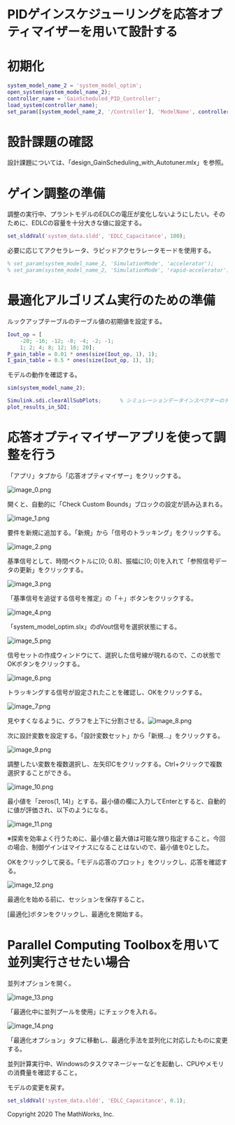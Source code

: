 
# PIDゲインスケジューリングを応答オプティマイザーを用いて設計する
# 初期化
```matlab
system_model_name_2 = 'system_model_optim';
open_system(system_model_name_2);
controller_name = 'GainScheduled_PID_Controller';
load_system(controller_name);
set_param([system_model_name_2, '/Controller'], 'ModelName', controller_name);
```

# 設計課題の確認

設計課題については、「design\_GainScheduling\_with\_Autotuner.mlx」を参照。

# ゲイン調整の準備

調整の実行中、プラントモデルのEDLCの電圧が変化しないようにしたい。そのために、EDLCの容量を十分大きな値に設定する。

```matlab
set_slddVal('system_data.sldd', 'EDLC_Capacitance', 100);
```

必要に応じてアクセラレータ、ラピッドアクセラレータモードを使用する。

```matlab
% set_param(system_model_name_2, 'SimulationMode', 'accelerator');
% set_param(system_model_name_2, 'SimulationMode', 'rapid-accelerator');
```

# 最適化アルゴリズム実行のための準備

ルックアップテーブルのテーブル値の初期値を設定する。

```matlab
Iout_op = [
    -20; -16; -12; -8; -4; -2; -1;
    1; 2; 4; 8; 12; 16; 20];
P_gain_table = 0.01 * ones(size(Iout_op, 1), 1);
I_gain_table = 0.5 * ones(size(Iout_op, 1), 1);
```

モデルの動作を確認する。

```matlab
sim(system_model_name_2);
```

```matlab
Simulink.sdi.clearAllSubPlots;      % シミュレーションデータインスペクターのチェックを全て外す
plot_results_in_SDI;
```
# 応答オプティマイザーアプリを使って調整を行う

「アプリ」タブから「応答オプティマイザー」をクリックする。


![image_0.png](design_GainScheduling_with_ResponseEstimator_md_media/image_0.png)


開くと、自動的に「Check Custom Bounds」ブロックの設定が読み込まれる。


![image_1.png](design_GainScheduling_with_ResponseEstimator_md_media/image_1.png)


要件を新規に追加する。「新規」から「信号のトラッキング」をクリックする。


![image_2.png](design_GainScheduling_with_ResponseEstimator_md_media/image_2.png)


基準信号として、時間ベクトルに\[0; 0.8\]、振幅に\[0; 0\]を入れて「参照信号データの更新」をクリックする。


![image_3.png](design_GainScheduling_with_ResponseEstimator_md_media/image_3.png)


「基準信号を追従する信号を推定」の「＋」ボタンをクリックする。


![image_4.png](design_GainScheduling_with_ResponseEstimator_md_media/image_4.png)


「system\_model\_optim.slx」のdVout信号を選択状態にする。


![image_5.png](design_GainScheduling_with_ResponseEstimator_md_media/image_5.png)


信号セットの作成ウィンドウにて、選択した信号線が現れるので、この状態でOKボタンをクリックする。


![image_6.png](design_GainScheduling_with_ResponseEstimator_md_media/image_6.png)


トラッキングする信号が設定されたことを確認し、OKをクリックする。


![image_7.png](design_GainScheduling_with_ResponseEstimator_md_media/image_7.png)


見やすくなるように、グラフを上下に分割させる。![image_8.png](design_GainScheduling_with_ResponseEstimator_md_media/image_8.png)


次に設計変数を設定する。「設計変数セット」から「新規...」をクリックする。


![image_9.png](design_GainScheduling_with_ResponseEstimator_md_media/image_9.png)


調整したい変数を複数選択し、左矢印Cをクリックする。Ctrl+クリックで複数選択することができる。


![image_10.png](design_GainScheduling_with_ResponseEstimator_md_media/image_10.png)


最小値を「zeros(1, 14)」とする。最小値の欄に入力してEnterとすると、自動的に値が評価され、以下のようになる。


![image_11.png](design_GainScheduling_with_ResponseEstimator_md_media/image_11.png)


※探索を効率よく行うために、最小値と最大値は可能な限り指定すること。今回の場合、制御ゲインはマイナスになることはないので、最小値を0とした。


OKをクリックして戻る。「モデル応答のプロット」をクリックし、応答を確認する。


![image_12.png](design_GainScheduling_with_ResponseEstimator_md_media/image_12.png)


最適化を始める前に、セッションを保存すること。


\[最適化\]ボタンをクリックし、最適化を開始する。

# Parallel Computing Toolboxを用いて並列実行させたい場合

並列オプションを開く。


![image_13.png](design_GainScheduling_with_ResponseEstimator_md_media/image_13.png)


「最適化中に並列プールを使用」にチェックを入れる。


![image_14.png](design_GainScheduling_with_ResponseEstimator_md_media/image_14.png)


「最適化オプション」タブに移動し、最適化手法を並列化に対応したものに変更する。


並列計算実行中、Windowsのタスクマネージャーなどを起動し、CPUやメモリの消費量を確認すること。


モデルの変更を戻す。

```matlab
set_slddVal('system_data.sldd', 'EDLC_Capacitance', 0.1);
```


 Copyright 2020 The MathWorks, Inc.


